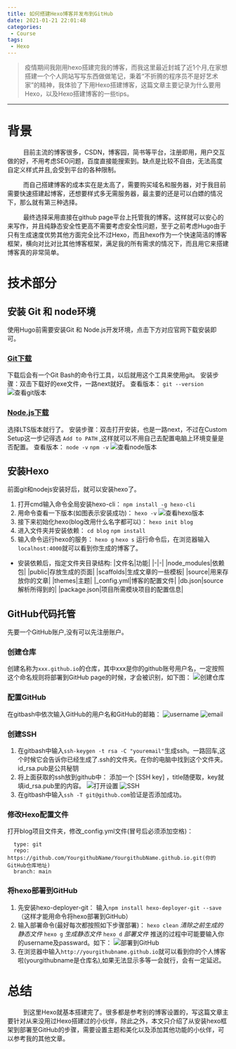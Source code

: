```yaml
---
title: 如何搭建Hexo博客并发布到GitHub
date: 2021-01-21 22:01:48
categories: 
 - Course
tags: 
 - Hexo
---
```


>疫情期间我刚用hexo搭建完我的博客，而我这里最近封城了近1个月,在家想搭建一个个人网站写写东西做做笔记，秉着“不折腾的程序员不是好艺术家”的精神，我体验了下用Hexo搭建博客，这篇文章主要记录为什么要用Hexo，以及Hexo搭建博客的一些tips。
---

# 背景
&emsp; &emsp; 目前主流的博客很多，CSDN，博客园，简书等平台，注册即用，用户交互做的好，不用考虑SEO问题，百度直接能搜索到。缺点是比较不自由，无法高度自定义样式并且,会受到平台的各种限制。

&emsp; &emsp; 而自己搭建博客的成本实在是太高了，需要购买域名和服务器，对于我目前需要快速搭建起博客，还想要样式多无需服务器，最主要的还是可以白嫖的情况下，那么就有第三种选择。

&emsp; &emsp; 最终选择采用直接在github page平台上托管我的博客。这样就可以安心的来写作，并且纯静态安全性更高不需要考虑安全性问题，至于之前考虑Hugo由于只有生成速度优势其他方面完全比不过Hexo，而且hexo作为一个快速简洁的博客框架，横向对比对比其他博客框架，满足我的所有需求的情况下，而且用它来搭建博客真的非常简单。
# 技术部分

## 安装 Git 和 node环境
使用Hugo前需要安装Git 和 Node.js开发环境，点击下方对应官网下载安装即可。
### [Git下载](https://git-scm.com/download/win)
下载后会有一个Git Bash的命令行工具，以后就用这个工具来使用git。
安装步骤：双击下载好的exe文件，一路next就好。
查看版本：
`git --version`
![查看git版本](https://cdn.jsdelivr.net/gh/c164660339/CDN@main/blog/posts/2021-01/gitversion.png "查看git版本")
### [Node.js下载](https://nodejs.org/en/download/)
选择LTS版本就行了。
安装步骤：双击打开安装，也是一路next，不过在Custom Setup这一步记得选 `Add to PATH` ,这样就可以不用自己去配置电脑上环境变量是否配置。
查看版本：
`node -v`
`npm -v`
![查看node版本](https://cdn.jsdelivr.net/gh/c164660339/CDN@main/blog/posts/2021-01/node-v.png "查看node版本")

## 安装Hexo
前面git和nodejs安装好后，就可以安装hexo了。
1. 打开cmd输入命令全局安装hexo-cli：
`npm install -g hexo-cli`
2. 用命令查看一下版本(如图表示安装成功)：
`hexo -v`
![查看hexo版本](https://cdn.jsdelivr.net/gh/c164660339/CDN@main/blog/posts/2021-01/hexo-v.png "查看hexo版本")
3. 接下来初始化hexo(blog改用什么名字都可以)：
`hexo init blog`
4. 进入文件夹并安装依赖：
`cd blog`
`npm install`
5. 输入命令运行hexo的服务：
`hexo g`
`hexo s`
运行命令后，在浏览器输入`localhost:4000`就可以看到你生成的博客了。
- 安装依赖后，指定文件夹目录结构:
|文件名|功能|
|-|-|
|node_modules|依赖包|
|public|存放生成的页面|
|scaffolds|生成文章的一些模板|
|source|用来存放你的文章|
|themes|主题|
|_config.yml|博客的配置文件|
|db.json|source解析所得到的|
|package.json|项目所需模块项目的配置信息|

## GitHub代码托管
先要一个GitHub账户,没有可以先注册账户。

### 创建仓库
创建名称为`xxx.github.io`的仓库，其中xxx是你的github账号用户名，一定按照这个命名规则将部署到GitHub page的时候，才会被识别，如下图：
![创建仓库](https://cdn.jsdelivr.net/gh/c164660339/CDN@main/blog/posts/2021-01/create-repo.png "创建仓库")

### 配置GitHub
在gitbash中依次输入GitHub的用户名和GitHub的邮箱：
![username](https://cdn.jsdelivr.net/gh/c164660339/CDN@main/blog/posts/2021-01/username.png "配置GitHub用户名")
![email](https://cdn.jsdelivr.net/gh/c164660339/CDN@main/blog/posts/2021-01/email.png "配置GitHub邮箱")

### 创建SSH
1. 在gitbash中输入`ssh-keygen -t rsa -C "youremail"`生成ssh。一路回车,这个时候它会告诉你已经生成了.ssh的文件夹。在你的电脑中找到这个文件夹。
id_rsa.pub是公共秘钥
2. 将上面获取的ssh放到github中：
添加一个 [SSH key] ，title随便取，key就填id_rsa.pub里的内容。
![打开设置](https://cdn.jsdelivr.net/gh/c164660339/CDN@main/blog/posts/2021-01/settings.png "打开settings")
![SSH](https://cdn.jsdelivr.net/gh/c164660339/CDN@main/blog/posts/2021-01/ssh-key.png "添加SSH key")
3. 在gitbash中输入`ssh -T git@github.com`验证是否添加成功。

### 修改Hexo配置文件
打开blog项目文件夹，修改_config.yml文件(冒号后必须添加空格)：
```deploy:
  type: git
  repo: https://github.com/YourgithubName/YourgithubName.github.io.git(你的GitHub仓库地址)
  branch: main
  ```

### 将hexo部署到GitHub
1. 先安装hexo-deployer-git：
输入`npm install hexo-deployer-git --save`（这样才能用命令将hexo部署到GitHub）
2. 输入部署命令(最好每次都按照如下步骤部署)：
`hexo clean` *清除之前生成的静态文件*
`hexo g` *生成静态文件*
`hexo d` *部署文件*
推送的过程中可能要输入你的username及passward。如下：
![部署到GitHub](https://cdn.jsdelivr.net/gh/c164660339/CDN@main/blog/posts/2021-01/deploy.png "部署到GitHub")
3. 在浏览器中输入`http://yourgithubname.github.io`就可以看到你的个人博客啦(yourgithubname是仓库名),如果无法显示多等一会就行，会有一定延迟。

# 总结
&emsp; &emsp; 到这里Hexo就基本搭建完了。很多都是参考别的博客设置的，写这篇文章主要针对从来没用过Hexo搭建过的小伙伴，除此之外，本文只介绍了从安装hexo框架到部署至GitHub的步骤，需要设置主题和美化以及添加其他功能的小伙伴，可以参考我的其他文章。